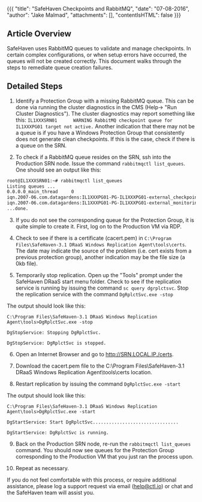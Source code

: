 {{{
  "title": "SafeHaven Checkpoints and RabbitMQ",
  "date": "07-08-2016",
  "author": "Jake Malmad",
  "attachments": [],
  "contentIsHTML": false
}}}
## Article Overview
SafeHaven uses RabbitMQ queues to validate and manage checkpoints. In certain complex configurations, or when setup errors have occurred, the queues will not be created correctly. This document walks through the steps to remediate queue creation failures.

## Detailed Steps
1. Identify a Protection Group with a missing RabbitMQ queue. This can be done via running the cluster diagnostics in the CMS (Help-> "Run Cluster Diagnostics"). The cluster diagnostics may report something like this: `IL1XXXSRN01      WARNING RabbitMQ checkpoint queue for IL1XXXPG01 target not active.` Another indication that there may not be a queue is if you have a Windows Protection Group that consistently does not generate clean checkpoints. If this is the case, check if there is a queue on the SRN.

2. To check if a RabbitMQ queue resides on the SRN, ssh into the Production SRN node. Issue the command `rabbitmqctl list_queues`. One should see an output like this:

```bash
root@IL1XXXSRN01:~# rabbitmqctl list_queues
Listing queues ...
0.0.0.0_main_thread     0
iqn.2007-06.com.datagardens:IL1XXXPG01-PG-IL1XXXPG01-external_checkpoint 0
iqn.2007-06.com.datagardens:IL1XXXPG01-PG-IL1XXXPG01-external_monitoring 0
...done.
```

3. If you do not see the corresponding queue for the Protection Group, it is quite simple to create it. First, log on to the Production VM via RDP.

4. Check to see if there is a certificate (cacert.pem) in `C:\Program Files\SafeHaven-3.1 DRaaS Windows Replication Agent\tools\certs`. The date may indicate the source of the problem (i.e. cert exists from a previous protection group), another indication may be the file size (a 0kb file).

5. Temporarily stop replication. Open up the "Tools" prompt under the SafeHaven DRaaS start menu folder. Check to see if the replication service is running by issuing the command `sc query dgrplctsvc`. Stop the replication service with the command `DgRplctSvc.exe -stop`

The output should look like this:

`C:\Program Files\SafeHaven-3.1 DRaaS Windows Replication Agent\tools>DgRplctSvc.exe -stop`

`DgStopService: Stopping DgRplctSvc.`

`DgStopService: DgRplctSvc is stopped.`

6. Open an Internet Browser and go to http://SRN.LOCAL.IP./certs.

7. Download the cacert.pem file to the C:\Program Files\SafeHaven-3.1 DRaaS Windows Replication Agent\tools\certs location.

8. Restart replication by issuing the command `DgRplctSvc.exe -start`

The output should look like this:

`C:\Program Files\SafeHaven-3.1 DRaaS Windows Replication Agent\tools>DgRplctSvc.exe -start`

`DgStartService: Start DgRplctSvc................................`

`DgStartService: DgRplctSvc is running.`

9. Back on the Production SRN node, re-run the `rabbitmqctl list_queues` command. You should now see queues for the Protection Group corresponding to the Production VM that you just ran the process upon. 

10. Repeat as necessary.

If you do not feel comfortable with this process, or require additional assistance, please log a support request via email (help@ctl.io) or chat and the SafeHaven team will assist you.

